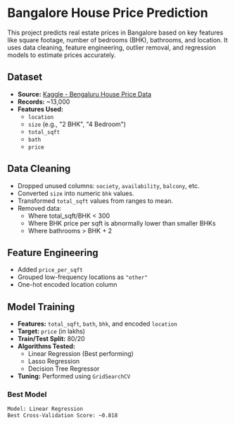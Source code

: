 #  Bangalore House Price Prediction

This project predicts real estate prices in Bangalore based on key features like square footage, number of bedrooms (BHK), bathrooms, and location. It uses data cleaning, feature engineering, outlier removal, and regression models to estimate prices accurately.

##  Dataset

- **Source:** [Kaggle - Bengaluru House Price Data](https://www.kaggle.com/datasets/amitabhajoy/bengaluru-house-price-data)
- **Records:** ~13,000
- **Features Used:**
  - `location`
  - `size` (e.g., "2 BHK", "4 Bedroom")
  - `total_sqft`
  - `bath`
  - `price`

##  Data Cleaning

- Dropped unused columns: `society`, `availability`, `balcony`, etc.
- Converted `size` into numeric `bhk` values.
- Transformed `total_sqft` values from ranges to mean.
- Removed data:
  - Where total_sqft/BHK < 300
  - Where BHK price per sqft is abnormally lower than smaller BHKs
  - Where bathrooms > BHK + 2

## Feature Engineering

- Added `price_per_sqft`
- Grouped low-frequency locations as `"other"`
- One-hot encoded location column

##  Model Training

- **Features:** `total_sqft`, `bath`, `bhk`, and encoded `location`
- **Target:** `price` (in lakhs)
- **Train/Test Split:** 80/20
- **Algorithms Tested:**
  - Linear Regression  (Best performing)
  - Lasso Regression
  - Decision Tree Regressor
- **Tuning:** Performed using `GridSearchCV`

###  Best Model

```bash
Model: Linear Regression
Best Cross-Validation Score: ~0.818
